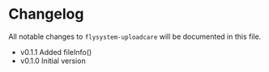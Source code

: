 # Changelog

All notable changes to `flysystem-uploadcare` will be documented in this file.

* v0.1.1 Added fileInfo()
* v0.1.0 Initial version